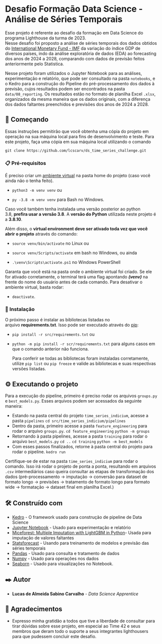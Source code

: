 # Desafio Formação Data Science - Análise de Séries Temporais

Esse projeto é referente ao desafio da formação em Data Science do programa Lighthouse da turma de 2023.  
Nesse desafio foi proposto a análise de séries temporais dos dados obtidos do [International Monetary Fund - IMF](https://www.imf.org/en/Home) da variação do índice GDP de diversos países, indo da análise exploratória de dados (EDA) ao forecasting dos anos de 2024 a 2028, comparando com dados de previsão feitos anteriormente pelo Statistica. 

Nesse projeto foram utilizados o Jupyter Notebook para as análises, experimentação e relatório, que pode ser consultado na pasta `notebooks`,  e o Kedro para a construção do Pipeline do pré-processamento dos dados à previsão, cujos resultados podem ser encontrados na pasta `data/08_reporting`. 
Os resultados estão no formato de planilha Excel `.xlsx`, organizados da mesma maneira que os dados originais, com a diferença dos dados faltantes preenchidos e previsões dos anos de 2024 a 2028.

## 🚀 Começando

Essas instruções permitirão que você obtenha uma cópia do projeto em operação na sua máquina local para fins de desenvolvimento e teste.
Para este projeto, faça uma cópia em sua máquina local utilizando o comando

`git clone https://github.com/lcscarv/ds_time_series_challenge.git`

### 📋 Pré-requisitos

É preciso criar um [ambiente virtual](https://pythonacademy.com.br/blog/python-e-virtualenv-como-programar-em-ambientes-virtuais) na pasta home do projeto (caso você ainda não o tenha feito).

- `python3 -m venv venv` ou
    
- `py -3.8 -m venv venv` para Bash no Windows.
    

Caso você também tenha instalada uma versão posterior ao python 3.8, **prefira usar a versão 3.8**. A **versão do Python** utilizada neste projeto é a **3.8.10**.

Além disso, o **virtual environment deve ser ativado toda vez que você abrir o projeto** através do comando:

- `source venv/bin/activate` no Linux ou
    
- `source venv/Scripts/activate` em bash no Windows, ou ainda
    
- `.\venv\Scripts\activate.ps1` no Windows PowerShell
    

Garanta que você está na pasta onde o ambiente virtual foi criado. Se ele for ativado corretamente, o terminal terá uma flag apontando **_(venv)_** na frente do nome do usuário antes de cada comando. Para desativar o ambiente virtual, basta rodar:

- `deactivate`.
### 🔧 Instalação

O próximo passo é instalar as bibliotecas listadas no arquivo **requirements.txt**. Isso pode ser executado através do [pip](https://pypi.org/project/pip/):

- `pip install -r src/requirements.txt` ou
    
- `python -m pip install -r scr/requirements.txt` para alguns casos em que o comando anterior não funciona.
    

	Para conferir se todas as bibliotecas foram instaladas corretamente, utilize `pip list` ou `pip freeze` e valide as bibliotecas e suas respectivas versões listadas.

## ⚙️ Executando o projeto

Para a execução do pipeline, primeiro é preciso rodar os arquivos `groups.py` e `best_models.py`. Esses arquivos podem ser acessados da seguinte maneira:
- Estando na pasta central do projeto `time_series_indicium`, acesse a pasta `pipelines`
`cd src/time_series_indicium/pipelines`
- Dentro da pasta, primeiro acesse a pasta `feature_engineering` para rodar o arquivo `groups.py`.
`cd feature_engineering`
`python -m groups`
- Retornando à pasta pipelines, acesse a pasta `training` para rodar o arquivo `best_models.py`
`cd ..`
`cd training`
`python -m best_models`
- Com esses passos finalizados, retorne à pasta central do projeto para rodar o pipeline.
`kedro run`

Certifique-se de estar na pasta `time_series_indicium` para rodar o comando. Isso irá rodar o projeto de ponta a ponta, resultando em arquivos `.csv` intermediários caso queira consultar as etapas de transformação dos dados (pré-processamento -> imputação -> conversão para dataset de formato longo -> previsões -> tratamento de formato longo para formato wide -> formatação -> dataset final em planilha Excel.)

## 🛠️ Construído com

* [Kedro](https://docs.kedro.org/en/stable/) - O framework usado para construção de pipeline de Data Science
* [Jupyter Notebook](https://docs.jupyter.org/en/latest/) - Usado para experimentação e relatório
* [Miceforest: Multiple Imputation with LightGBM in Python](https://github.com/AnotherSamWilson/miceforest)- Usada para imputação de valores faltantes
* [Statsforecast](https://github.com/Nixtla/statsforecast) - Usando para treinamento de modelos e previsão das séries temporais
* [Pandas](https://pandas.pydata.org/docs/) - Usado para consulta e tratamento de dados
* [Numpy](https://numpy.org/doc/stable/ ) - Usado para operações nos dados
* [Seaborn](https://seaborn.pydata.org/) - Usado para visualizações no Notebook.


## ✒️ Autor


* **Lucas de Almeida Sabino Carvalho** - *Data Science Apprentice*  

## 🎁 Agradecimentos

* Expresso minha gratidão a todos que tive a liberdade de consultar para tirar dúvidas sobre esse projeto, em especial ao Time 42 e seus membros que deram todo o suporte a seus integrantes lighthousers para que pudessem concluir este desafio.
